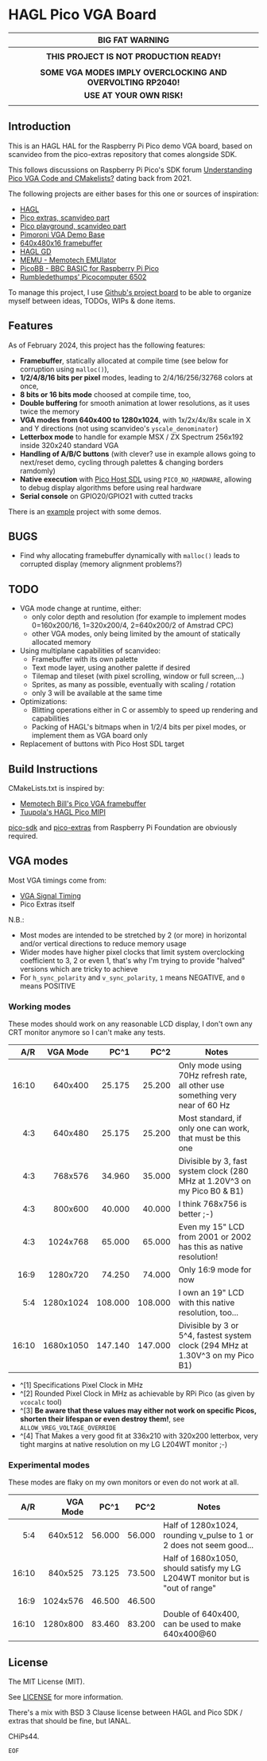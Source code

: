 # HAGL Pico VGA Board

|                      **BIG FAT WARNING**                      |
| :-----------------------------------------------------------: |
|                                                               |
|           **THIS PROJECT IS NOT PRODUCTION READY!**           |
|                                                               |
| **SOME VGA MODES IMPLY OVERCLOCKING AND OVERVOLTING RP2040!** |
|                   **USE AT YOUR OWN RISK!**                   |
|                                                               |

## Introduction

This is an HAGL HAL for the Raspberry Pi Pico demo VGA board, based on scanvideo from the pico-extras repository that comes alongside SDK.

This follows discussions on Raspberry Pi Pico's SDK forum [Understanding Pico VGA Code and CMakelists?](https://www.raspberrypi.org/forums/viewtopic.php?f=145&t=305712) dating back from 2021.

The following projects are either bases for this one or sources of inspiration:

- [HAGL](https://github.com/tuupola/hagl)
- [Pico extras, scanvideo part](https://github.com/raspberrypi/pico-extras/tree/master/src/rp2_common/pico_scanvideo_dpi)
- [Pico playground, scanvideo part](https://github.com/raspberrypi/pico-playground/tree/master/scanvideo)
- [Pimoroni VGA Demo Base](https://shop.pimoroni.com/products/pimoroni-pico-vga-demo-base)
- [640x480x16 framebuffer](https://github.com/Memotech-Bill/pico-vga-framebuffer)
- [HAGL GD](https://github.com/tuupola/hagl_gd)
- [MEMU - Memotech EMUlator](https://github.com/Memotech-Bill/MEMU)
- [PicoBB - BBC BASIC for Raspberry Pi Pico](https://github.com/Memotech-Bill/PicoBB)
- [Rumbledethumps' Picocomputer 6502](https://github.com/picocomputer/rp6502)

To manage this project, I use [Github's project board](https://github.com/users/CHiPs44/projects/1/views/2) to be able to organize myself between ideas, TODOs, WIPs & done items.

## Features

As of February 2024, this project has the following features:

- **Framebuffer**, statically allocated at compile time (see below for corruption using `malloc()`),
- **1/2/4/8/16 bits per pixel** modes, leading to 2/4/16/256/32768 colors at once,
- **8 bits or 16 bits mode** choosed at compile time, too,
- **Double buffering** for smooth animation at lower resolutions, as it uses twice the memory
- **VGA modes from 640x400 to 1280x1024**, with 1x/2x/4x/8x scale in X and Y directions (not using scanvideo's `yscale_denominator`)
- **Letterbox mode** to handle for example MSX / ZX Spectrum 256x192 inside 320x240 standard VGA
- **Handling of A/B/C buttons** (with clever? use in example allows going to next/reset demo, cycling through palettes & changing borders ramdomly)
- **Native execution** with [Pico Host SDL](`https://github.com/raspberrypi/pico-host-sdl`) using `PICO_NO_HARDWARE`, allowing to debug display algorithms before using real hardware
- **Serial console** on GPIO20/GPIO21 with cutted tracks

There is an [example](https://github.com/CHiPs44/hagl_pico_vgaboard_example) project with some demos.

## BUGS

- Find why allocating framebuffer dynamically with `malloc()` leads to corrupted display (memory alignment problems?)

## TODO

- VGA mode change at runtime, either:
  - only color depth and resolution (for example to implement modes 0=160x200/16, 1=320x200/4, 2=640x200/2 of Amstrad CPC)
  - other VGA modes, only being limited by the amount of statically allocated memory
- Using multiplane capabilities of scanvideo:
  - Framebuffer with its own palette
  - Text mode layer, using another palette if desired
  - Tilemap and tileset (with pixel scrolling, window or full screen,...)
  - Sprites, as many as possible, eventually with scaling / rotation
  - only 3 will be available at the same time
- Optimizations:
  - Blitting operations either in C or assembly to speed up rendering and capabilities
  - Packing of HAGL's bitmaps when in 1/2/4 bits per pixel modes, or implement them as VGA board only
- Replacement of buttons with Pico Host SDL target

## Build Instructions

CMakeLists.txt is inspired by:

- [Memotech Bill's Pico VGA framebuffer](https://github.com/Memotech-Bill/pico-vga-framebuffer)
- [Tuupola's HAGL Pico MIPI](https://github.com/tuupola/hagl_pico_mipi)

[pico-sdk](https://github.com/raspberrypi/pico-sdk) and [pico-extras](https://github.com/raspberrypi/pico-extras) from Raspberry Pi Foundation are obviously required.

## VGA modes

Most VGA timings come from:

- [VGA Signal Timing](http://tinyvga.com/vga-timing)
- Pico Extras itself

N.B.:

- Most modes are intended to be stretched by 2 (or more) in horizontal and/or vertical directions to reduce memory usage
- Wider modes have higher pixel clocks that limit system overclocking coefficient to 3, 2 or even 1, that's why I'm trying to provide "halved" versions which are tricky to achieve
- For `h_sync_polarity` and `v_sync_polarity`, `1` means NEGATIVE, and `0` means POSITIVE

### Working modes

These modes should work on any reasonable LCD display, I don't own any CRT monitor anymore so I can't make any tests.

|   A/R |  VGA Mode |    PC^1 |    PC^2 | Notes                                                                          |
| ----: | --------: | ------: | ------: | ------------------------------------------------------------------------------ |
| 16:10 |   640x400 |  25.175 |  25.200 | Only mode using 70Hz refresh rate, all other use something very near of 60 Hz  |
|   4:3 |   640x480 |  25.175 |  25.200 | Most standard, if only one can work, that must be this one                     |
|   4:3 |   768x576 |  34.960 |  35.000 | Divisible by 3, fast system clock (280 MHz at 1.20V^3 on my Pico B0 & B1)      |
|   4:3 |   800x600 |  40.000 |  40.000 | I think 768x756 is better ;-)                                                  |
|   4:3 |  1024x768 |  65.000 |  65.000 | Even my 15" LCD from 2001 or 2002 has this as native resolution!               |
|  16:9 |  1280x720 |  74.250 |  74.000 | Only 16:9 mode for now                                                         |
|   5:4 | 1280x1024 | 108.000 | 108.000 | I own an 19" LCD with this native resolution, too...                           |
| 16:10 | 1680x1050 | 147.140 | 147.000 | Divisible by 3 or 5^4, fastest system clock (294 MHz at 1.30V^3 on my Pico B1) |

- ^[1] Specifications Pixel Clock in MHz
- ^[2] Rounded Pixel Clock in MHz as achievable by RPi Pico (as given by `vcocalc` tool)
- ^[3] **Be aware that these values may either not work on specific Picos, shorten their lifespan or even destroy them!**, see `ALLOW_VREG_VOLTAGE_OVERRIDE`
- ^[4] That Makes a very good fit at 336x210 with 320x200 letterbox, very tight margins at native resolution on my LG L204WT monitor ;-)

### Experimental modes

These modes are flaky on my own monitors or even do not work at all.

|   A/R | VGA Mode |   PC^1 |   PC^2 | Notes                                                                        |
| ----: | -------: | -----: | -----: | ---------------------------------------------------------------------------- |
|   5:4 |  640x512 | 56.000 | 56.000 | Half of 1280x1024, rounding v_pulse to 1 or 2 does not seem good...          |
| 16:10 |  840x525 | 73.125 | 73.500 | Half of 1680x1050, should satisfy my LG L204WT monitor but is "out of range" |
|  16:9 | 1024x576 | 46.500 | 46.500 |                                                                              |
| 16:10 | 1280x800 | 83.460 | 83.200 | Double of 640x400, can be used to make 640x400@60                            |

## License

The MIT License (MIT).

See [LICENSE](LICENSE) for more information.

There's a mix with BSD 3 Clause license between HAGL and Pico SDK / extras that should be fine, but IANAL.

CHiPs44.

`EOF`
